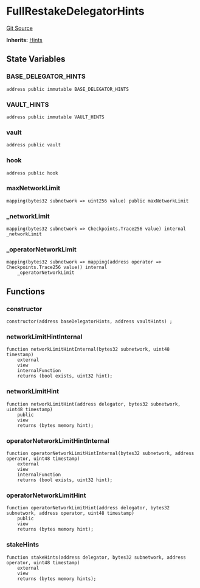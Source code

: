 # FullRestakeDelegatorHints
[Git Source](https://github.com/symbioticfi/core/blob/72d444d21da2b07516bb08def1e4b57d35cf27c3/src/contracts/hints/DelegatorHints.sol)

**Inherits:**
[Hints](/Users/andreikorokhov/symbiotic/core/docs/autogen/src/src/contracts/hints/Hints.sol/abstract.Hints.md)


## State Variables
### BASE_DELEGATOR_HINTS

```solidity
address public immutable BASE_DELEGATOR_HINTS
```


### VAULT_HINTS

```solidity
address public immutable VAULT_HINTS
```


### vault

```solidity
address public vault
```


### hook

```solidity
address public hook
```


### maxNetworkLimit

```solidity
mapping(bytes32 subnetwork => uint256 value) public maxNetworkLimit
```


### _networkLimit

```solidity
mapping(bytes32 subnetwork => Checkpoints.Trace256 value) internal _networkLimit
```


### _operatorNetworkLimit

```solidity
mapping(bytes32 subnetwork => mapping(address operator => Checkpoints.Trace256 value)) internal
    _operatorNetworkLimit
```


## Functions
### constructor


```solidity
constructor(address baseDelegatorHints, address vaultHints) ;
```

### networkLimitHintInternal


```solidity
function networkLimitHintInternal(bytes32 subnetwork, uint48 timestamp)
    external
    view
    internalFunction
    returns (bool exists, uint32 hint);
```

### networkLimitHint


```solidity
function networkLimitHint(address delegator, bytes32 subnetwork, uint48 timestamp)
    public
    view
    returns (bytes memory hint);
```

### operatorNetworkLimitHintInternal


```solidity
function operatorNetworkLimitHintInternal(bytes32 subnetwork, address operator, uint48 timestamp)
    external
    view
    internalFunction
    returns (bool exists, uint32 hint);
```

### operatorNetworkLimitHint


```solidity
function operatorNetworkLimitHint(address delegator, bytes32 subnetwork, address operator, uint48 timestamp)
    public
    view
    returns (bytes memory hint);
```

### stakeHints


```solidity
function stakeHints(address delegator, bytes32 subnetwork, address operator, uint48 timestamp)
    external
    view
    returns (bytes memory hints);
```


